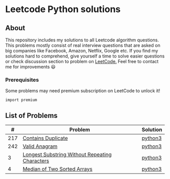 # Leetcode Python solutions

## About

This repository includes my solutions to all Leetcode algorithm questions. This problems mostly consist of real interview questions that are asked on big companies like Facebook, Amazon, Netflix, Google etc. If you find my solutions hard to comprehend, give yourself a time to solve easier questions or check discussion section to problem on [LeetCode.](https://leetcode.com/) Feel free to contact me for improvements :smiley:

### Prerequisites

Some problems may need premium subscription on LeetCode to unlock it!

```
import premium
```

## List of Problems

| #    | Problem                                                                                                                                                         | Solution                                                                               |
| ---- | --------------------------------------------------------------------------------------------------------------------------------------------------------------- | -------------------------------------------------------------------------------------- |
| 217  | [Contains Duplicate](https://leetcode.com/problems/contains-duplicate/)                                                                                                               | [python3](https://github.com/kapforty/leetcode/blob/main/python3/217.py)            |
| 242  | [Valid Anagram](https://leetcode.com/problems/valid-anagram/)                                                                                                 | [python3](https://github.com/kapforty/leetcode/blob/main/python3/242.py)    |
| 3    | [Longest Substring Without Repeating Characters](https://leetcode.com/problems/longest-substring-without-repeating-characters)                                  | [python3](https://github.com/cnkyrpsgl/leetcode/blob/master/solutions/python3/3.py)    |
| 4    | [Median of Two Sorted Arrays](https://leetcode.com/problems/median-of-two-sorted-arrays)                                                                        | [python3](https://github.com/cnkyrpsgl/leetcode/blob/master/solutions/python3/4.py)    |
